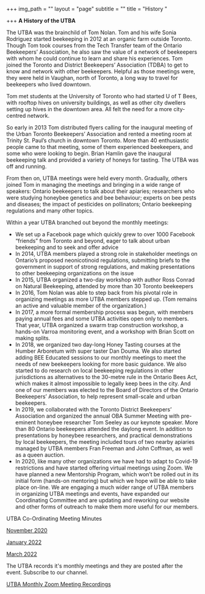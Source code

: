 +++
img_path = ""
layout = "page"
subtitle = ""
title = "History "

+++
**A History of the UTBA**

The UTBA was the brainchild of Tom Nolan. Tom and his wife Sonia Rodriguez started beekeeping in 2012 at an organic farm outside Toronto. Though Tom took courses from the Tech Transfer team of the Ontario Beekeepers’ Association, he also saw the value of a network of beekeepers with whom he could continue to learn and share his experiences. Tom joined the Toronto and District Beekeepers’ Association (TDBA) to get to know and network with other beekeepers. Helpful as those meetings were, they were held in Vaughan, north of Toronto, a long way to travel for beekeepers who lived downtown.

Tom met students at the University of Toronto who had started U of T Bees, with rooftop hives on university buildings, as well as other city dwellers setting up hives in the downtown area. All felt the need for a more city-centred network.

So early in 2013 Tom distributed flyers calling for the inaugural meeting of the Urban Toronto Beekeepers’ Association and rented a meeting room at Trinity St. Paul’s church in downtown Toronto. More than 40 enthusiastic people came to that meeting, some of them experienced beekeepers, and some who were looking to begin. Brian Hamlin gave the inaugural beekeeping talk and provided a variety of honeys for tasting. The UTBA was off and running.

From then on, UTBA meetings were held every month. Gradually, others joined Tom in managing the meetings and bringing in a wide range of speakers: Ontario beekeepers to talk about their apiaries; researchers who were studying honeybee genetics and bee behaviour; experts on bee pests and diseases; the impact of pesticides on pollinators; Ontario beekeeping regulations and many other topics.

Within a year UTBA branched out beyond the monthly meetings:

* We set up a Facebook page which quickly grew to over 1000 Facebook “friends” from Toronto and beyond, eager to talk about urban beekeeping and to seek and offer advice
* In 2014, UTBA members played a strong role in stakeholder meetings on Ontario’s proposed neonicotinoid regulations, submitting briefs to the government in support of strong regulations, and making presentations to other beekeeping organizations on the issue
* In 2015, UTBA organized a two-day workshop with author Ross Conrad on Natural Beekeeping, attended by more than 30 Toronto beekeepers
* In 2016, Tom Nolan was able to step back from his pivotal role in organizing meetings as more UTBA members stepped up. (Tom remains an active and valuable member of the organization.)
* In 2017, a more formal membership process was begun, with members paying annual fees and some UTBA activities open only to members. That year, UTBA organized a swarm trap construction workshop, a hands-on Varroa monitoring event, and a workshop with Brian Scott on making splits.
* In 2018, we organized two day-long Honey Tasting courses at the Humber Arboretum with super taster Dan Douma. We also started adding BEE Educated sessions to our monthly meetings to meet the needs of new beekeepers looking for more basic guidance. We also started to do research on local beekeeping regulations in other jurisdictions as alternatives to the 30-metre rule in the Ontario Bees Act, which makes it almost impossible to legally keep bees in the city. And one of our members was elected to the Board of Directors of the Ontario Beekeepers’ Association, to help represent small-scale and urban beekeepers.
* In 2019, we collaborated with the Toronto District Beekeepers’ Association and organized the annual OBA Summer Meeting with pre-eminent honeybee researcher Tom Seeley as our keynote speaker. More than 80 Ontario beekeepers attended the daylong event. In addition to presentations by honeybee researchers, and practical demonstrations by local beekeepers, the meeting included tours of two nearby apiaries managed by UTBA members Fran Freeman and John Coffman, as well as a queen auction.
* In 2020, like many other organizations we have had to adapt to Covid-19 restrictions and have started offering virtual meetings using Zoom. We have planned a new Mentorship Program, which won’t be rolled out in its initial form (hands-on mentoring) but which we hope will be able to take place on-line. We are engaging a much wider range of UTBA members in organizing UTBA meetings and events, have expanded our Coordinating Committee and are updating and reworking our website and other forms of outreach to make them more useful for our members.

UTBA Co-Ordinating Meeting Minutes

[November 2020](/images/utba-coordinating-committee-minutes-november-24-2020-meeting.pdf)

[January 2022](/images/utba-coordinating-committee-january-2022.pdf)

[March 2022](/images/utba-march-25-2022-coordinating-committee-meeting-minutes.docx)

The UTBA records it's monthly meetings and they are posted after the event. Subscribe to our channel.

[UTBA Monthly Zoom Meeting Recordings](https://www.youtube.com/channel/UCogfbgbi8QPVKdGCqolgU8Q)